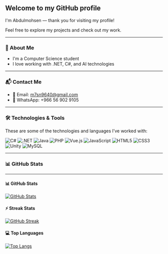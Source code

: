 ## Welcome to my GitHub profile

I'm Abdulmohsen — thank you for visiting my profile!

Feel free to explore my projects and check out my work.

---

### 📌 About Me

- I'm a Computer Science student  
- I love working with .NET, C#, and AI technologies  

---

### 📬 Contact Me

- 📧 Email: m7sn9640@gmail.com  
- 💬 WhatsApp: +966 56 902 9105

---

### 🛠️ Technologies & Tools

These are some of the technologies and languages I’ve worked with:

![C#](https://img.shields.io/badge/C%23-239120?style=for-the-badge&logo=c-sharp&logoColor=white)
![.NET](https://img.shields.io/badge/.NET-512BD4?style=for-the-badge&logo=dotnet&logoColor=white)
![Java](https://img.shields.io/badge/Java-007396?style=for-the-badge&logo=java&logoColor=white)
![PHP](https://img.shields.io/badge/PHP-777BB4?style=for-the-badge&logo=php&logoColor=white)
![Vue.js](https://img.shields.io/badge/Vue.js-4FC08D?style=for-the-badge&logo=vue.js&logoColor=white)
![JavaScript](https://img.shields.io/badge/JavaScript-F7DF1E?style=for-the-badge&logo=javascript&logoColor=black)
![HTML5](https://img.shields.io/badge/HTML5-E34F26?style=for-the-badge&logo=html5&logoColor=white)
![CSS3](https://img.shields.io/badge/CSS3-1572B6?style=for-the-badge&logo=css3&logoColor=white)
![Unity](https://img.shields.io/badge/Unity-100000?style=for-the-badge&logo=unity&logoColor=white)
![MySQL](https://img.shields.io/badge/MySQL-4479A1?style=for-the-badge&logo=mysql&logoColor=white)

---

### 📊 GitHub Stats

---
#### 📊 GitHub Stats  
[![GitHub Stats](https://github-readme-stats.vercel.app/api?username=M7snv2017&show_icons=true&theme=dark)](https://github.com/M7snv2017)  

#### ⚡ Streak Stats  
[![GitHub Streak](https://streak-stats.demolab.com/?user=M7snv2017&theme=onedark)](https://github.com/M7snv2017)  

#### 💻 Top Languages  
[![Top Langs](https://github-readme-stats.vercel.app/api/top-langs/?username=M7snv2017&layout=compact&theme=merko)](https://github.com/M7snv2017)  


